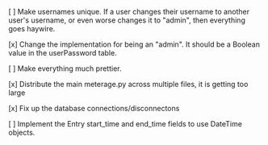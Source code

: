 [ ] Make usernames unique.  If a user changes their username to
    another user's username, or even worse changes it to "admin", then
    everything goes haywire.

[x] Change the implementation for being an "admin".  It should be a
    Boolean value in the userPassword table.

[ ] Make everything much prettier.

[x] Distribute the main meterage.py across multiple files, it is
    getting too large

[x] Fix up the database connections/disconnectons

[ ] Implement the Entry start_time and end_time fields to use DateTime
    objects.
